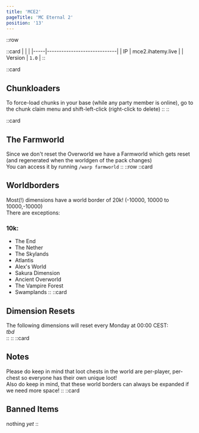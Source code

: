 ```yaml
---
title: 'MCE2'
pageTitle: 'MC Eternal 2'
position: '13'
---
```

::row

::card
|     |                             |
|-----|-----------------------------|
| IP  |    mce2.ihatemy.live       |
| Version  |   `1.0`        |
::

::card
## Chunkloaders
To force-load chunks in your base (while any party member is online), go to the chunk claim menu and shift-left-click (right-click to delete)
::
::

::card
## The Farmworld
Since we don't reset the Overworld we have a Farmworld which gets reset (and regenerated when the worldgen of the pack changes)  
You can access it by running `/warp farmworld`
::
::row
::card
## Worldborders
Most(!) dimensions have a world border of 20k! (-10000, 10000 to 10000,-10000)  
There are exceptions:
### 10k:
- The End
- The Nether
- The Skylands
- Atlantis
- Alex's World
- Sakura Dimension
- Ancient Overworld
- The Vampire Forest
- Swamplands
::
::card
## Dimension Resets
The following dimensions will reset every Monday at 00:00 CEST:  
_tbd_  
::
::
::card
## Notes
Please do keep in mind that loot chests in the world are per-player, per-chest so everyone has their own unique loot!  
Also do keep in mind, that these world borders can always be expanded if we need more space!
::
::card
## Banned Items
nothing _yet_
::
